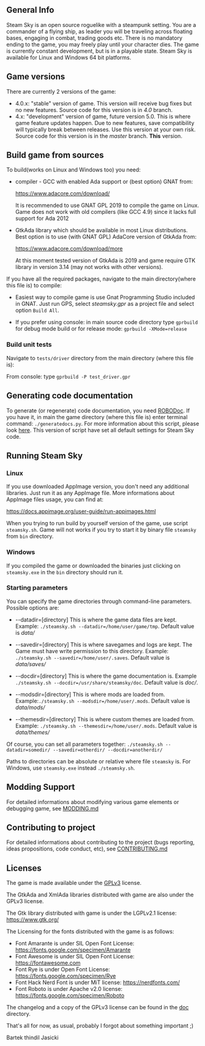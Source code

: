 ## General Info

Steam Sky is an open source roguelike with a steampunk setting. You are a
commander of a flying ship, as leader you will be traveling across floating
bases, engaging in combat, trading goods etc. There is no mandatory ending
to the game, you may freely play until your character dies. The game is
currently constant development, but is in a playable state. Steam Sky is
available for Linux and Windows 64 bit platforms.

## Game versions
There are currently 2 versions of the game:
- 4.0.x: "stable" version of game. This version will receive bug fixes but
  no new features. Source code for this version is in *4.0* branch.
- 4.x: "development" version of game, future version 5.0. This is where
  game feature updates happen. Due to new features, save compatibility
  will typically break between releases. Use this version at your own risk.
  Source code for this version is in the *master* branch. **This** version.

## Build game from sources

To build(works on Linux and Windows too) you need:

* compiler - GCC with enabled Ada support or (best option) GNAT from:

  https://www.adacore.com/download/

  It is recommended to use GNAT GPL 2019 to compile the game on Linux.
  Game does not work with old compilers (like GCC 4.9) since it
  lacks full support for Ada 2012

* GtkAda library which should be available in most Linux distributions. Best
  option is to use (with GNAT GPL) AdaCore version of GtkAda from:

  https://www.adacore.com/download/more

  At this moment tested version of GtkAda is 2019 and game require GTK library
  in version 3.14 (may not works with other versions).

If you have all the required packages, navigate to the main directory(where
this file is) to compile:

* Easiest way to compile game is use Gnat Programming Studio included in GNAT.
  Just run GPS, select *steamsky.gpr* as a project file and select option
  `Build All`.

* If you prefer using console: in main source code directory type `gprbuild`
  for debug mode build or for release mode: `gprbuild -XMode=release`

### Build unit tests
Navigate to `tests/driver` directory from the main directory (where this file
is):

From console: type `gprbuild -P test_driver.gpr`

## Generating code documentation

To generate (or regenerate) code documentation, you need [ROBODoc](https://rfsber.home.xs4all.nl/Robo/).
If you have it, in main the game directory (where this file is) enter terminal
command: `./generatedocs.py`. For more information about this script, please
look [here](https://github.com/thindil/roboada#generatedocspy). This version
of script have set all default settings for Steam Sky code.

## Running Steam Sky

### Linux
If you use downloaded AppImage version, you don't need any additional
libraries. Just run it as any AppImage file. More informations about AppImage
files usage, you can find at:

https://docs.appimage.org/user-guide/run-appimages.html

When you trying to run build by yourself version of the game, use script
`steamsky.sh`. Game will not works if you try to start it by binary file
`steamsky` from `bin` directory.

### Windows
If you compiled the game or downloaded the binaries just clicking on
`steamsky.exe` in the `bin` directory should run it.

### Starting parameters
You can specify the game directories through command-line parameters.
Possible options are:

* --datadir=[directory] This is where the game data files are kept.
   Example: `./steamsky.sh --datadir=/home/user/game/tmp`.
   Default value is *data/*

* --savedir=[directory] This is where savegames and logs are kept.
   The Game must have write permission to this directory.
   Example: `./steamsky.sh --savedir=/home/user/.saves`.
   Default value is *data/saves/*

* --docdir=[directory] This is where the game documentation is.
   Example `./steamsky.sh --docdir=/usr/share/steamsky/doc`.
   Default value is *doc/*.

* --modsdir=[directory] This is where mods are loaded from.
   Example:`./steamsky.sh --modsdir=/home/user/.mods`.
   Default value is *data/mods/*

* --themesdir=[directory] This is where custom themes are loaded from.
   Example: `./steamsky.sh --themesdir=/home/user/.mods`.
   Default value is *data/themes/*

Of course, you can set all parameters together:
`./steamsky.sh --datadir=somedir/ --savedir=otherdir/ --docdir=anotherdir/`

Paths to directories can be absolute or relative where file `steamsky` is. For
Windows, use `steamsky.exe` instead `./steamsky.sh`.

## Modding Support
For detailed informations about modifying various game elements or debugging
game, see [MODDING.md](bin/doc/MODDING.md)

## Contributing to project
For detailed informations about contributing to the project
(bugs reporting, ideas propositions, code conduct, etc),
see [CONTRIBUTING.md](bin/doc/CONTRIBUTING.md)

## Licenses
The game is made available under the [GPLv3](bin/doc/COPYING) license.

The GtkAda and XmlAda libraries distributed with game are also under the GPLv3 license.

The Gtk library distributed with game is under the LGPLv2.1 license: https://www.gtk.org/

The Licensing for the fonts distributed with the game is as follows:

* Font Amarante is under SIL Open Font License: https://fonts.google.com/specimen/Amarante
* Font Awesome is under SIL Open Font License: https://fontawesome.com
* Font Rye is under Open Font License: https://fonts.google.com/specimen/Rye
* Font Hack Nerd Font is under MiT license: https://nerdfonts.com/
* Font Roboto is under Apache v2.0 license: https://fonts.google.com/specimen/Roboto


The changelog and a copy of the GPLv3 license can be found in the [doc](bin/doc) directory.


That's all for now, as usual, probably I forgot about something important ;)

Bartek thindil Jasicki
